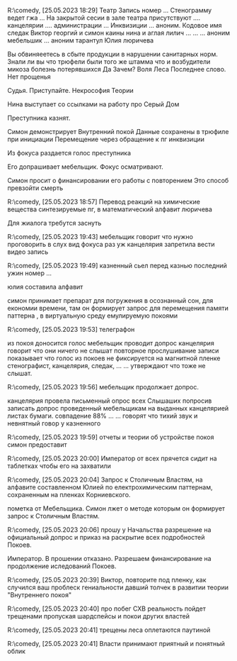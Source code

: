 
R:\comedy, [25.05.2023 18:29]
Театр
Запись номер ...
Стенограмму ведет гжа ...
На закрытой сесии в зале театра присутствуют .... канцелярии .... администрации ...
Инквизиции ... аноним. Кодовое имя следак
Виктор георгий и симон каины нина и аглая лилич
...
...
... аноним мебельшик
... аноним тарантул
Юлия люричева

Вы обвиняеетесь в сбыте продукции в нарушении санитарных норм.
Знали ли вы что трюфели были того же штамма что и возбудители микоза болезнь потерявшихся
Да
Зачем? 
Воля Леса
Последнее слово.
Нет прощенья

Судья. Приступайте.
Некрософия
Теории 

Нина выступает со ссылками на работу про Серый Дом

Преступника казнят.

Симон демонстрирует
Внутренний покой
Данные сохранены в трюфиле при инициации
Перемещение через обращение к пг инквизиции

Из фокуса раздается голос преступника

Его допрашивает мебельщик.
Фокус осматривают.

Симон просит о финансировании его работы с повторением 
Это способ превзойти смерть

R:\comedy, [25.05.2023 18:57]
Перевод реакций на химические вещества синтезируемые пг, в математический алфавит люричева

Для жиалога требутся заснуть

R:\comedy, [25.05.2023 19:43]
мебельщик говорит что нужно проговорить в слух вид фокуса
раз уж канцелярия запретила вести видео запись

R:\comedy, [25.05.2023 19:49]
казненный сьел перед казнью последний ужин номер ...

юлия составила алфавит

симон принимает препарат для погружения в осознанный сон, для економии времени,
там он формирует запрос для перемещения памяти паттерна , в виртуальную среду емулируемую покоями

R:\comedy, [25.05.2023 19:53]
телеграфон

из покоя доносится голос
мебельщик проводит допрос
канцелярия говорит что они ничего не слышат
повторное прослушивание записи показывает что голос из покоев не фиксируется на магнитной пленке
стенографист, канцелярия, следак, ... ... утверждают что тоже не слышат.

R:\comedy, [25.05.2023 19:56]
мебельщик продолжает допрос.

канцелярия провела письменный опрос всех Слышаших
попросив записать допрос проведенный мебельщикам на выданных канцелярией листах бумаги.
совпадение 88%
... ... говорят что тихий звук и невнятный говор у казненного

R:\comedy, [25.05.2023 19:59]
отчеты и теории об устройстве покоя симон предоставит

R:\comedy, [25.05.2023 20:00]
Император от всех прячется сидит на таблетках чтобы его на захватили

R:\comedy, [25.05.2023 20:04]
Запрос к Столичным Властям, на алфавите составленном Юлией по електрохимическим паттернам, сохраненным на пленках Корниевского.

пометка от Мебельщика.
Симон лжет о методе которым он формирует запрос к Столичным Властям.

R:\comedy, [25.05.2023 20:06]
прошу у Начальства разрешение на официальный допрос и приказ на раскрытие всех подробностей Покоев.

Император. В прошении отказано. Разрешаем финансирование на продолжение иследований Покоев.

R:\comedy, [25.05.2023 20:39]
Виктор, повторите под пленку, как случился ваш проблеск гениальности давший толчек в развитии теории "Внутреннего покоя"

R:\comedy, [25.05.2023 20:40]
про побег СХВ 
реальность пойдет трещенами пропуская шардспейсы и покои других властей

R:\comedy, [25.05.2023 20:41]
трещены леса оплетаются паутиной

R:\comedy, [25.05.2023 20:41]
Власти принимают приятный и понятный облик